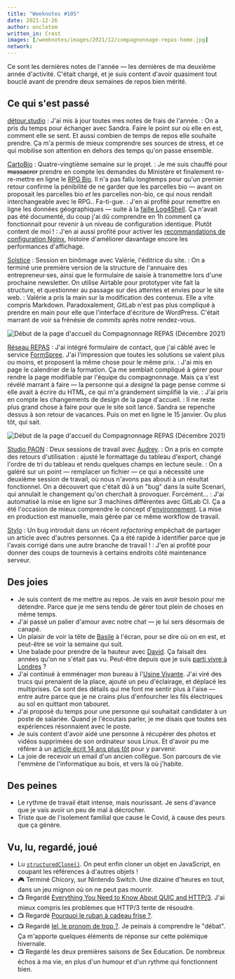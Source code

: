```yaml
---
title: "Weeknotes #105"
date: 2021-12-26
author: oncletom
written_in: Crest
images: [/weeknotes/images/2021/12/compagnonnage-repas-home.jpg]
network:
---
```


Ce sont les dernières notes de l'année — les dernières de ma deuxième année d'activité.
C'était chargé, et je suis content d'avoir quasiment tout bouclé avant de prendre deux semaines de repos bien mérité.

<!--more-->

## Ce qui s'est passé

[détour.studio]
: J'ai mis à jour toutes mes notes de frais de l'année.
: On a pris du temps pour échanger avec Sandra. Faire le point sur où elle en est, comment elle se sent. Et aussi combien de temps de repos elle souhaite prendre. Ça m'a permis de mieux comprendre ses sources de stress, et ce qui mobilise son attention en dehors des temps qu'on passe ensemble.

[CartoBio]
: Quatre-vingtième semaine sur le projet.
: Je me suis chauffé pour ~~massacrer~~ prendre en compte les demandes du Ministère et finalement re-re-mettre en ligne le [RPG Bio](https://www.data.gouv.fr/fr/datasets/616d6531c2951bbe8bd97771/). Il n'a pas fallu longtemps pour qu'un premier retour confirme la pénibilité de ne garder que les parcelles bio — avant on proposait les parcelles bio _et_ les parcelles non-bio, ce qui nous rendait interchangeable avec le RPG.. Fa-ti-gue.
: J'en ai profité pour remettre en ligne les données géographiques — suite à la [faille Log4Shell](https://www.infoq.com/fr/news/2021/12/java-news-roundup-dec13-2021/). Ça n'avait pas été documenté, du coup j'ai dû comprendre en 1h comment ça fonctionnait pour revenir à un niveau de configuration identique. Plutôt content de moi !
: J'en ai aussi profité pour activer les [recommandations de configuration Nginx](https://github.com/h5bp/server-configs-nginx), histoire d'améliorer davantage encore les performances d'affichage.

[Solstice]
: Session en binômage avec Valérie, l'éditrice du site.
: On a terminé une première version de la structure de l'annuaire des entrepreneur·ses, ainsi que le formulaire de saisie à transmettre lors d'une prochaine newsletter. On utilise Airtable pour prototyper vite fait la structure, et questionner au passage sur des attentes et envies pour le site web.
: Valérie a pris la main sur la modification des contenus. Elle a vite compris Markdown. Paradoxalement, GitLab n'est pas plus compliqué à prendre en main pour elle que l'interface d'écriture de WordPress. C'était marrant de voir sa frénésie de _commits_ après notre rendez-vous.

![](/weeknotes/images/2021/12/solstice-home.png "Début de la page d'accueil du Compagnonnage REPAS (Décembre 2021)")

[Réseau REPAS]
: J'ai intégré formulaire de contact, que j'ai câblé avec le service [FormSpree](https://formspree.io). J'ai l'impression que toutes les solutions se valent plus ou moins, et proposent la même chose pour le même prix.
: J'ai mis en page le calendrier de la formation. Ça me semblait compliqué à gérer pour rendre la page modifiable par l'équipe du compagnonnage. Mais ça s'est révélé marrant à faire — la personne qui a _designé_ la page pense comme si elle avait à écrire du HTML, ce qui m'a grandement simplifié la vie.
: J'ai pris en compte les changements de design de la page d'accueil.
: Il ne reste plus grand chose à faire pour que le site soit lancé. Sandra se repenche dessus à son retour de vacances. Puis on met en ligne le 15 janvier. Ou plus tôt, qui sait.

![](/weeknotes/images/2021/12/compagnonnage-repas-home.jpg "Début de la page d'accueil du Compagnonnage REPAS (Décembre 2021)")

[Studio PAON][EditAdapt]
: Deux sessions de travail avec [Audrey].
: On a pris en compte des retours d'utilisation : ajusté le formattage du tableau d'export, changé l'ordre de tri du tableau et rendu quelques champs en lecture seule.
: On a galéré sur un point — remplacer un fichier — ce qui a nécessité une deuxième session de travail, où nous n'avons pas abouti à un résultat fonctionnel. On a découvert que c'était dû à un "bug" dans la suite Scenari, qui annulait le changement qu'on cherchait à provoquer. Forcément…
: J'ai automatisé la mise en ligne sur 3 machines différentes avec GitLab CI. Ça a été l'occasion de mieux comprendre le concept d'[environnement](https://docs.gitlab.com/ee/ci/environments/index.html). La mise en production est manuelle, mais gérée par ce même workflow de travail.

[Stylo]
: Un bug introduit dans un récent _refactoring_ empêchait de partager un article avec d'autres personnes. Ça a été rapide à identifier parce que je l'avais corrigé dans une autre branche de travail !
: J'en ai profité pour donner des coups de tournevis à certains endroits côté maintenance serveur.

## Des joies

- Je suis content de me mettre au repos. Je vais en avoir besoin pour me détendre. Parce que je me sens tendu de gérer tout plein de choses en même temps.
- J'ai passé un palier d'amour avec notre chat — je lui sers désormais de canapé.
- Un plaisir de voir la tête de [Basile] à l'écran, pour se dire où on en est, et peut-être se voir la semaine qui suit.
- Une balade pour prendre de la hauteur avec [David](https://larlet.fr/david/). Ça faisait des années qu'on ne s'était pas vu. Peut-être depuis que je suis [parti vivre à Londres](https://oncletom.io/2013/every-day-is-a-brand-new-place/) ?
- J'ai continué à emménager mon bureau à l'[Usine Vivante]. J'ai viré des trucs qui prenaient de la place, ajouté un peu d'éclairage, et déplacé les multiprises. Ce sont des détails qui me font me sentir plus à l'aise — entre autre parce que je ne crains plus d'enfourcher les fils électriques au sol en quittant mon tabouret.
- J'ai proposé du temps pour une personne qui souhaitait candidater à un poste de salariée. Quand je l'écoutais parler, je me disais que toutes ses expériences résonnaient avec le poste.
- Je suis content d'avoir aidé une personne à récupérer des photos et vidéos supprimées de son ordinateur sous Linux. Et d'avoir pu me référer à un [article écrit 14 ans plus tôt](https://oncletom.io/2007/testdisc-photorec-partitions-donnees-perdues/) pour y parvenir.
- La joie de recevoir un email d'un ancien collègue. Son parcours de vie l'emmène de l'informatique au bois, et vers là où j'habite.

## Des peines

- Le rythme de travail était intense, mais nourissant. Je sens d'avance que je vais avoir un peu de mal à décrocher.
- Triste que de l'isolement familial que cause le Covid, à cause des peurs que ça génère.

## Vu, lu, regardé, joué

- Lu [`structuredClone()`](https://web.dev/structured-clone/). On peut enfin cloner un objet en JavaScript, en coupant les références à d'autres objets !
- 🎮 Terminé Chicory, sur Nintendo Switch. Une dizaine d'heures en tout, dans un jeu mignon où on ne peut pas mourrir.
- 📺 Regardé [Everything You Need to Know About QUIC and HTTP/3](https://www.youtube.com/watch?v=_QQX0Ezpq8U). J'ai mieux compris les problèmes que HTTP/3 tente de résoudre.
- 📺 Regardé [Pourquoi le ruban à cadeau frise ?](https://www.youtube.com/watch?v=39agCkh7oFc).
- 📺 Regardé [Iel, le pronom de trop ?](https://www.youtube.com/watch?v=tmLznjLR18A). Je peinais à comprendre le "débat". Ça m'apporte quelques éléments de réponse sur cette polémique hivernale.
- 📺 Regardé les deux premières saisons de Sex Education. De nombreux échos à ma vie, en plus d'un humour et d'un rythme qui fonctionnent bien.

[détour.studio]: /
[Solstice]: https://solstice.coop/
[Stylo]: https://github.com/EcrituresNumeriques/stylo
[CartoBio]: https://cartobio.org/
[Usine Vivante]: https://www.usinevivante.org
[La Zone]: http://la.zone
[YesWiki]: https://yeswiki.net
[NatureProgres]: http://np26.fr/
[Réseau REPAS]: http://www.reseaurepas.free.fr/
[EditAdapt]: http://editadapt.fr/

[Noémie]: https://noemiegirard.co
[Sandra]: https://sandrakpodar.net/
[Juliette]: https://twitter.com/ju_net01
[Sofia]: https://twitter.com/sofiaboulaarab
[Guillaume]: https://www.yuzutech.fr/
[Antoine]: https://www.quaternum.net/
[Yannick]: https://elsif.fr/
[Basile]: https://basilesimon.fr/
[Maïtané]: https://maiwann.net/
[Laurent]: https://cocotier.xyz/
[Audrey]: https://fr.linkedin.com/in/audreybramy
